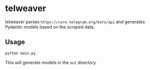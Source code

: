# telweaver

telweaver parses `https://core.telegram.org/bots/api` and generates Pydantic models based on the scraped data.

## Usage

```bash
python main.py
```

This will generate models in the `out` directory.
